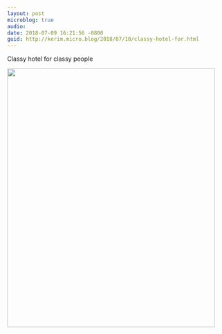 ```yaml
---
layout: post
microblog: true
audio: 
date: 2018-07-09 16:21:56 -0800
guid: http://kerim.micro.blog/2018/07/10/classy-hotel-for.html
---
```

Classy hotel for classy people

<img src="http://micro.oxus.net/uploads/2018/ecf1611355.jpg" width="480" height="600" />
